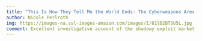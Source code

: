 ```yaml
---
title: "This Is How They Tell Me the World Ends: The Cyberweapons Arms Race"
author: Nicole Perlroth
img: https://images-na.ssl-images-amazon.com/images/I/81lD2BTSU5L.jpg    
comment: Excellent investigative account of the shadowy exploit market, written by former New York Times reporter Nicole Perlroth. Read this book if you would like to learn more about software exploitation and zero days.
---
```

